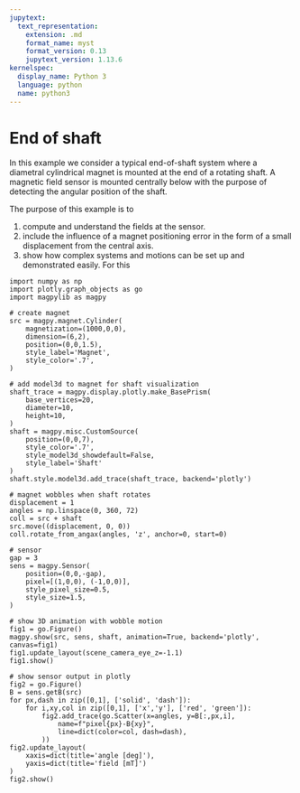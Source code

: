 ```yaml
---
jupytext:
  text_representation:
    extension: .md
    format_name: myst
    format_version: 0.13
    jupytext_version: 1.13.6
kernelspec:
  display_name: Python 3
  language: python
  name: python3
---
```


# End of shaft

In this example we consider a typical end-of-shaft system where a diametral cylindrical magnet is mounted at the end of a rotating shaft. A magnetic field sensor is mounted centrally below with the purpose of detecting the angular position of the shaft.

The purpose of this example is to
1. compute and understand the fields at the sensor.
1. include the influence of a magnet positioning error in the form of a small displacement from the central axis.
2. show how complex systems and motions can be set up and demonstrated easily. For this 

```{code-cell} ipython3
import numpy as np
import plotly.graph_objects as go
import magpylib as magpy

# create magnet
src = magpy.magnet.Cylinder(
    magnetization=(1000,0,0),
    dimension=(6,2),
    position=(0,0,1.5),
    style_label='Magnet',
    style_color='.7',
)

# add model3d to magnet for shaft visualization
shaft_trace = magpy.display.plotly.make_BasePrism(
    base_vertices=20,
    diameter=10,
    height=10,
)
shaft = magpy.misc.CustomSource(
    position=(0,0,7),
    style_color='.7',
    style_model3d_showdefault=False,
    style_label='Shaft'
)
shaft.style.model3d.add_trace(shaft_trace, backend='plotly')

# magnet wobbles when shaft rotates
displacement = 1
angles = np.linspace(0, 360, 72)
coll = src + shaft
src.move((displacement, 0, 0))
coll.rotate_from_angax(angles, 'z', anchor=0, start=0)

# sensor
gap = 3
sens = magpy.Sensor(
    position=(0,0,-gap),
    pixel=[(1,0,0), (-1,0,0)],
    style_pixel_size=0.5,
    style_size=1.5,
)

# show 3D animation with wobble motion
fig1 = go.Figure()
magpy.show(src, sens, shaft, animation=True, backend='plotly', canvas=fig1)
fig1.update_layout(scene_camera_eye_z=-1.1)
fig1.show()

# show sensor output in plotly
fig2 = go.Figure()
B = sens.getB(src)
for px,dash in zip([0,1], ['solid', 'dash']):
    for i,xy,col in zip([0,1], ['x','y'], ['red', 'green']):
        fig2.add_trace(go.Scatter(x=angles, y=B[:,px,i],
            name=f"pixel{px}-B{xy}",
            line=dict(color=col, dash=dash),
        ))
fig2.update_layout(
    xaxis=dict(title='angle [deg]'),
    yaxis=dict(title='field [mT]')
)
fig2.show()
```
